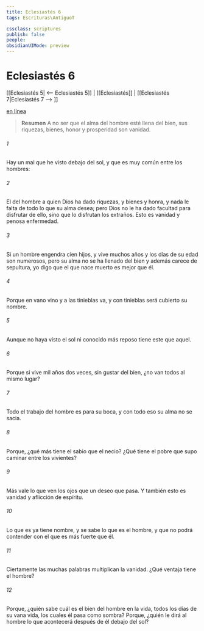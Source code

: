 ```yaml
---
title: Eclesiastés 6
tags: Escrituras\AntiguoT

cssclass: scriptures
publish: false
people:
obsidianUIMode: preview
---
```


# Eclesiastés 6
[[Eclesiastés 5| <-- Eclesiastés 5]] | [[Eclesiastés]] | [[Eclesiastés 7|Eclesiastés 7 --> ]]

[en línea](https://churchofjesuschrist.org/study/scriptures/ot/eccl/6?lang=spa)

> __Resumen__
A no ser que el alma del hombre esté llena del bien, sus riquezas, bienes, honor y prosperidad son vanidad.

###### 1 
Hay un mal que he visto debajo del sol, y que es muy común entre los hombres:

###### 2 
El del hombre a quien Dios ha dado riquezas, y bienes y honra, y nada le falta de todo lo que su alma desea; pero Dios no le ha dado facultad para disfrutar de ello, sino que lo disfrutan los extraños. Esto es vanidad y penosa enfermedad.

###### 3 
Si un hombre engendra cien hijos, y vive muchos años y los días de su edad son numerosos, pero su alma no se ha llenado del bien y además carece de sepultura, yo digo que el que nace muerto es mejor que él.

###### 4 
Porque en vano vino y a las tinieblas va, y con tinieblas será cubierto su nombre.

###### 5 
Aunque no haya visto el sol ni conocido  más reposo tiene este que aquel.

###### 6 
Porque si vive  mil años dos veces, sin gustar del bien, ¿no van todos al mismo lugar?

###### 7 
Todo el trabajo del hombre es para su boca, y con todo eso su alma no se sacia.

###### 8 
Porque, ¿qué más tiene el sabio que el necio? ¿Qué  tiene el pobre que supo caminar entre los vivientes?

###### 9 
Más vale lo que ven los ojos que un deseo que pasa. Y también esto es vanidad y aflicción de espíritu.

###### 10 
Lo que es ya tiene nombre, y se sabe lo que es el hombre, y que no podrá contender con el que es más fuerte que él.

###### 11 
Ciertamente las muchas palabras multiplican la vanidad. ¿Qué ventaja tiene el hombre?

###### 12 
Porque, ¿quién sabe cuál es el bien del hombre en la vida, todos los días de su vana vida, los cuales él pasa como sombra? Porque, ¿quién le dirá al hombre lo que acontecerá después de él debajo del sol?

